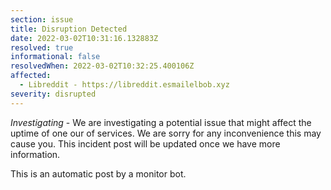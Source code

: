 ```yaml
---
section: issue
title: Disruption Detected
date: 2022-03-02T10:31:16.132883Z
resolved: true
informational: false
resolvedWhen: 2022-03-02T10:32:25.400106Z
affected:
  - Libreddit - https://libreddit.esmailelbob.xyz
severity: disrupted
---
```

*Investigating* - We are investigating a potential issue that might affect the uptime of one our of services. We are sorry for any inconvenience this may cause you. This incident post will be updated once we have more information.

This is an automatic post by a monitor bot.
        